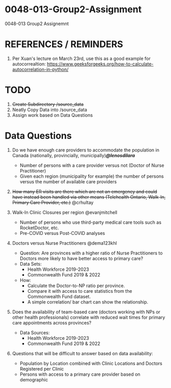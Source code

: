 # 0048-013-Group2-Assignment
0048-013 Group2 Assignemnt

# REFERENCES / REMINDERS
1. Per Xuan's lecture on March 23rd, use this as a good example for autocorrealtion: https://www.geeksforgeeks.org/how-to-calculate-autocorrelation-in-python/

# TODO
1. ~~Create Subdirectory /source_data~~
2. Neatly Copy Data into /source_data
3. Assign work based on Data Questions

# Data Questions
1. Do we have enough care providers to accommodate the population in Canada (nationally, provincially, municipally)***@lenosdilara***
    * Number of persons with a care provider versus not (Doctor of Nurse Practitioner)
    * Given each region (municipality for example) the number of persons versus the number of available care providers
2. ~~How many ER visits are there which are not an emergency and could have instead been handled via other means (Telehealth Ontario, Walk-In, Primary Care Provider, etc.)~~ @crhultay
4. Walk-In Clinic Closures per region @evanjmitchell
    * Number of persons who use third-party medical care tools such as RocketDoctor, etc.
    * Pre-COVID versus Post-COVID analyses
5. Doctors versus Nurse Practitioners @dema123khl
    * Question: Are provinces with a higher ratio of Nurse Practitioners to Doctors more likely to have better access to primary care?
    * Data Sets:
       * Health Workforce 2019-2023
       * Commonwealth Fund 2019 & 2022
    * How:
       * Calculate the Doctor-to-NP ratio per province.
       * Compare it with access to care statistics from the Commonwealth Fund dataset.
       * A simple correlation/ bar chart can show the relationship.
     
6. Does the availability of team-based care (doctors working with NPs or other health professionals) correlate with reduced wait times for primary care appointments across provinces?

    * Data Sources:
       * Health Workforce 2019-2023
       * Commonwealth Fund 2019 & 2022
   
7. Questions that will be difficult to answer based on data availability:
    * Population by Location combined with Clinic Locations and Doctors Registered per Clinic
    * Persons with access to a primary care provider based on demographic
